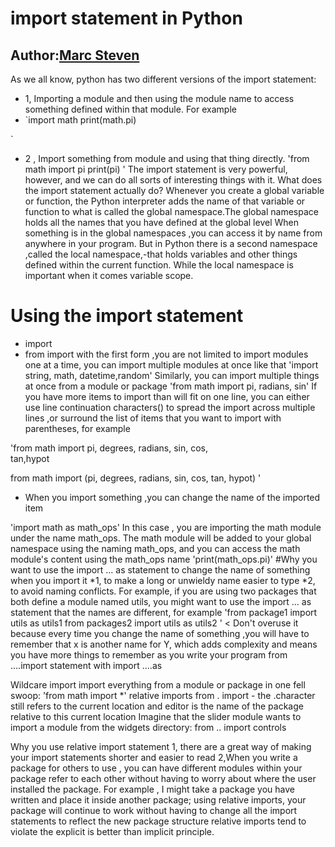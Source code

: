 # import statement  in Python
Author:[Marc Steven](https://twitter.com/marcstevencoder)
---
As we all know, python has two different versions of the import statement:
* 1, Importing a module and then using the module name to access something defined within that module. For example
* `import math
	print(math.pi)
	
	
`
* 2 , Import something from module and using that thing directly.
'from math import pi
print(pi)
'
The import statement is very powerful, however, and we can do all sorts of interesting things with it.
What does the import statement actually do?
Whenever you create a global variable or function, the Python interpreter adds the name of that variable or function to what is called the global namespace.The global namespace holds all the names that you have defined at the global level
When something is in the global namespaces ,you can access it by name from anywhere in your program.
But in Python there is a second namespace ,called the local namespace,-that holds variables and other things  defined within the current function. While the local namespace is important when it comes variable scope.
# Using the import statement
* import <something>
* from <somewhere> import <something>
with the first form ,you are not limited to import modules one at a time, you can import multiple modules at once like that
'import string, math, datetime,random'
Similarly, you can import multiple things at once from a module or package
'from math import pi, radians, sin'
If you have more items to import than will fit on one line, you can either use line continuation characters(\) to spread the import across multiple lines ,or surround the list of items that you want to import with parentheses, for example

'from math import pi, degrees, radians, sin, cos, \
					  tan,hypot
					  
 from math import (pi, degrees, radians, sin, cos, 
 						tan, hypot)
'
* When you import something ,you can change the name of the imported item

'import math as math_ops'
In this case , you are importing the math module under the name math_ops. The math module will be added to your global namespace using the naming math_ops, and you can access the math module's content using the math_ops name
'print(math_ops.pi)'
#Why you want to use the import ... as statement to change the name of something when you import it
*1, to make a long or unwieldy name easier to type
*2, to avoid naming conflicts. For example, if you are using two packages that both define a module named utils, you might want to use the import ... as statement that the names are different, for example 
'from package1 import utils as utils1
from packages2 import utils as utils2
'
< Don't overuse it because every time you change the name of something ,you will have to remember that x is another name for Y, which adds complexity and means you have more things to remember as you write  your program
from ....import statement with import ....as 


Wildcare import 
import everything from a module or package in one fell swoop:
'from math import *'
relative imports 
from . import - the .character still refers to the current location and editor is the name of the package relative to this current location
Imagine that the slider module wants to import a module from the widgets directory:
from .. import controls

Why you use relative import statement 
1, there are a great way of making your import statements shorter and easier to read
2,When you write a package for others to use , you can have different modules within your package refer to each other without having to worry about where the user installed the package. For example , I might take a package you have written and place it inside another package; using relative imports, your package will continue to work without having to change all the import statements to reflect the new package structure
relative imports tend to violate the explicit is better than implicit principle. 



